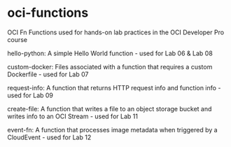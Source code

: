# oci-functions
OCI Fn Functions used for hands-on lab practices in the OCI Developer Pro course

hello-python: A simple Hello World function - used for Lab 06 & Lab 08

custom-docker: Files associated with a function that requires a custom Dockerfile - used for Lab 07

request-info: A function that returns HTTP request info and function info - used for Lab 09

create-file: A function that writes a file to an object storage bucket and writes info to an OCI Stream - used for Lab 11

event-fn: A function that processes image metadata when triggered by a CloudEvent - used for Lab 12

